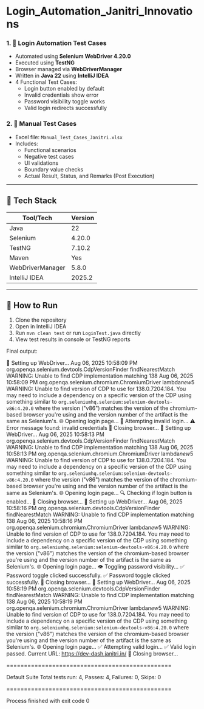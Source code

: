 # Login_Automation_Janitri_Innovations


### 1. 🔐 Login Automation Test Cases

- Automated using **Selenium WebDriver 4.20.0**
- Executed using **TestNG**
- Browser managed via **WebDriverManager**
- Written in **Java 22** using **IntelliJ IDEA**
- 4 Functional Test Cases:
  - Login button enabled by default
  - Invalid credentials show error
  - Password visibility toggle works
  - Valid login redirects successfully

### 2. 🧪 Manual Test Cases

- Excel file: `Manual_Test_Cases_Janitri.xlsx`
- Includes:
  - Functional scenarios
  - Negative test cases
  - UI validations
  - Boundary value checks
  - Actual Result, Status, and Remarks (Post Execution)

---

## 🔧 Tech Stack

| Tool/Tech          | Version     |
|--------------------|-------------|
| Java               | 22          |
| Selenium           | 4.20.0      |
| TestNG             | 7.10.2      |
| Maven              | Yes         |
| WebDriverManager   | 5.8.0       |
| IntelliJ IDEA      | 2025.2      |
---


## 🚀 How to Run

1. Clone the repository
2. Open in IntelliJ IDEA
3. Run `mvn clean test` or run `LoginTest.java` directly
4. View test results in console or TestNG reports


Final output:

🔧 Setting up WebDriver...
Aug 06, 2025 10:58:09 PM org.openqa.selenium.devtools.CdpVersionFinder findNearestMatch
WARNING: Unable to find CDP implementation matching 138
Aug 06, 2025 10:58:09 PM org.openqa.selenium.chromium.ChromiumDriver lambda$new$5
WARNING: Unable to find version of CDP to use for 138.0.7204.184. You may need to include a dependency on a specific version of the CDP using something similar to `org.seleniumhq.selenium:selenium-devtools-v86:4.20.0` where the version ("v86") matches the version of the chromium-based browser you're using and the version number of the artifact is the same as Selenium's.
🌐 Opening login page...
🔐 Attempting invalid login...
⚠️ Error message found: invalid credentials
🧹 Closing browser...
🔧 Setting up WebDriver...
Aug 06, 2025 10:58:13 PM org.openqa.selenium.devtools.CdpVersionFinder findNearestMatch
WARNING: Unable to find CDP implementation matching 138
Aug 06, 2025 10:58:13 PM org.openqa.selenium.chromium.ChromiumDriver lambda$new$5
WARNING: Unable to find version of CDP to use for 138.0.7204.184. You may need to include a dependency on a specific version of the CDP using something similar to `org.seleniumhq.selenium:selenium-devtools-v86:4.20.0` where the version ("v86") matches the version of the chromium-based browser you're using and the version number of the artifact is the same as Selenium's.
🌐 Opening login page...
🔍 Checking if login button is enabled...
🧹 Closing browser...
🔧 Setting up WebDriver...
Aug 06, 2025 10:58:16 PM org.openqa.selenium.devtools.CdpVersionFinder findNearestMatch
WARNING: Unable to find CDP implementation matching 138
Aug 06, 2025 10:58:16 PM org.openqa.selenium.chromium.ChromiumDriver lambda$new$5
WARNING: Unable to find version of CDP to use for 138.0.7204.184. You may need to include a dependency on a specific version of the CDP using something similar to `org.seleniumhq.selenium:selenium-devtools-v86:4.20.0` where the version ("v86") matches the version of the chromium-based browser you're using and the version number of the artifact is the same as Selenium's.
🌐 Opening login page...
👁️ Toggling password visibility...
✅ Password toggle clicked successfully.
✅ Password toggle clicked successfully.
🧹 Closing browser...
🔧 Setting up WebDriver...
Aug 06, 2025 10:58:19 PM org.openqa.selenium.devtools.CdpVersionFinder findNearestMatch
WARNING: Unable to find CDP implementation matching 138
Aug 06, 2025 10:58:19 PM org.openqa.selenium.chromium.ChromiumDriver lambda$new$5
WARNING: Unable to find version of CDP to use for 138.0.7204.184. You may need to include a dependency on a specific version of the CDP using something similar to `org.seleniumhq.selenium:selenium-devtools-v86:4.20.0` where the version ("v86") matches the version of the chromium-based browser you're using and the version number of the artifact is the same as Selenium's.
🌐 Opening login page...
✅ Attempting valid login...
✅ Valid login passed. Current URL: https://dev-dash.janitri.in/
🧹 Closing browser...

===============================================

Default Suite
Total tests run: 4, Passes: 4, Failures: 0, Skips: 0

===============================================


Process finished with exit code 0


